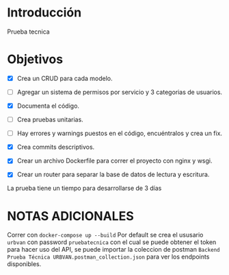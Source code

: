 # Introducción
Prueba tecnica

# Objetivos
- [x] Crea un CRUD para cada modelo.
- [ ] Agregar un sistema de permisos por servicio y 3 categorias de usuarios.
- [x] Documenta el código.
- [ ] Crea pruebas unitarias.
- [ ] Hay errores y warnings puestos en el código, encuéntralos y crea un fix.
- [x] Crea commits descriptivos.
- [x] Crear un archivo Dockerfile para correr el proyecto con nginx y wsgi.
- [X] Crear un router para separar la base de datos de lectura y escritura. 


La prueba tiene un tiempo para desarrollarse de 3 días


# NOTAS ADICIONALES
Correr con `docker-compose up --build`
Por default se crea el ususario `urbvan` con password `pruebatecnica` con el cual se puede obtener el token para hacer uso del API, se puede importar la coleccion de postman `Backend Prueba Técnica URBVAN.postman_collection.json` para ver los endpoints disponibles.
